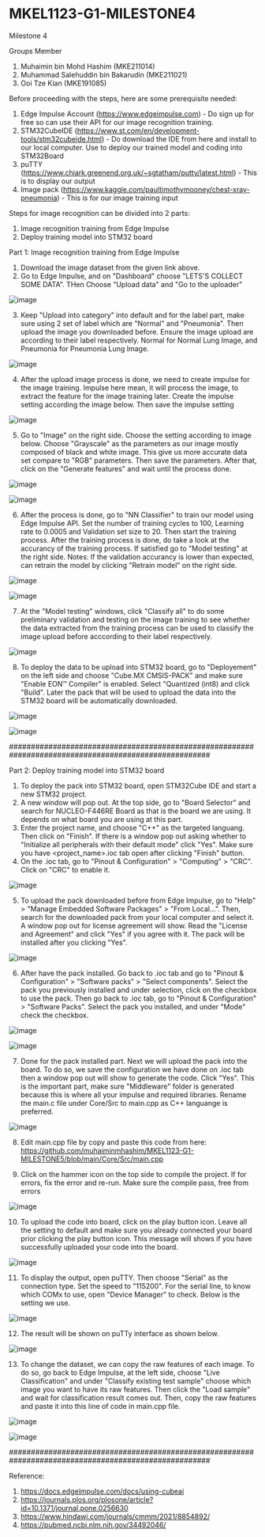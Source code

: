 # MKEL1123-G1-MILESTONE4
Milestone 4

Groups Member

1.  Muhaimin bin Mohd Hashim (MKE211014)
2.  Muhammad Salehuddin bin Bakarudin (MKE211021)
3.  Ooi Tze Kian (MKE191085)

Before proceeding with the steps, here are some prerequisite needed:
1.  Edge Impulse Account (https://www.edgeimpulse.com) - Do sign up for free so can use their API for our image recognition training.
2.  STM32CubeIDE (https://www.st.com/en/development-tools/stm32cubeide.html) - Do download the IDE from here and install to our local computer. Use to deploy our trained model and coding into STM32Board
3.  puTTY (https://www.chiark.greenend.org.uk/~sgtatham/putty/latest.html) - This is to display our output
4.  Image pack (https://www.kaggle.com/paultimothymooney/chest-xray-pneumonia) - This is for our image training input

Steps for image recognition can be divided into 2 parts:

1.  Image recognition training from Edge Impulse
2.  Deploy training model into STM32 board

Part 1: Image recognition training from Edge Impulse

1.  Download the image dataset from the given link above.
2.  Go to Edge Impulse, and on "Dashboard" choose "LETS'S COLLECT SOME DATA". THen Choose "Upload data" and "Go to the uploader"

![image](https://user-images.githubusercontent.com/73817919/150857197-fc26eb52-ebfc-4a69-a09c-f63d96e8d5af.png)

3.  Keep "Upload into category" into default and for the label part, make sure using 2 set of label which are "Normal" and "Pneumonia". Then upload the image you downloaded before. Ensure the image upload are according to their label respectively. Normal for Normal Lung Image, and Pneumonia for Pneumonia Lung Image.

![image](https://user-images.githubusercontent.com/73817919/150857924-9b8a828b-bde2-40e0-85d1-468d419699eb.png)

4. After the upload image process is done, we need to create impulse for the image training. Impulse here mean, it will process the image, to extract the feature for the image training later. Create the impulse setting according the image below. Then save the impulse setting

![image](https://user-images.githubusercontent.com/73817919/150861172-a6d434ab-cd14-4852-a205-3fe277ecf83a.png)

5.  Go to "Image" on the right side. Choose the setting according to image below. Choose "Grayscale" as the parameters as our image mostly composed of black and white image. This give us more accurate data set compare to "RGB" parameters. Then save the parameters. After that, click on the "Generate features" and wait until the process done.

![image](https://user-images.githubusercontent.com/73817919/150862004-49198875-c1f9-4d6c-aa9d-d527c75ce8f9.png)

![image](https://user-images.githubusercontent.com/73817919/150862620-39f988de-c259-4502-ab0c-3eb37bf11aa7.png)

6.  After the process is done, go to "NN Classifier" to train our model using Edge Impulse API. Set the number of training cycles to 100, Learning rate to 0.0005 and Validation set size to 20. Then start the training process. After the training process is done, do take a look at the accurancy of the training process. If satisfied go to "Model testing" at the right side. Notes: If the validation accurancy is lower than expected, can retrain the model by clicking "Retrain model" on the right side.

![image](https://user-images.githubusercontent.com/73817919/150865540-a07f4012-5ce2-4ed8-ab62-1bb660e30eea.png)

![image](https://user-images.githubusercontent.com/73817919/150865703-6ec06866-7d74-4b6f-a24b-b93f5ba9a5ef.png)


7. At the "Model testing" windows, click "Classify all" to do some preliminary validation and testing on the image training to see whether the data extracted from the training process can be used to classify the image upload before acccording to their label respectively. 

![image](https://user-images.githubusercontent.com/73817919/150866224-cece3de8-f79c-4319-a97a-0ac313381bc3.png)

8. To deploy the data to be upload into STM32 board, go to "Deployement" on the left side and choose "Cube.MX CMSIS-PACK" and make sure "Enable EON™ Compiler" is enabled. Select "Quantized (int8) and click "Build". Later the pack that will be used to upload the data into the STM32 board will be automatically downloaded.

![image](https://user-images.githubusercontent.com/73817919/150866994-970007c2-95a9-43d6-b982-58507dcc4f63.png)

![image](https://user-images.githubusercontent.com/73817919/150867025-93575ed9-2462-4394-ac29-024a7bd5bc29.png)

######################################################################################################

Part 2: Deploy training model into STM32 board

1.  To deploy the pack into STM32 board, open STM32Cube IDE and start a new STM32 project.
2.  A new window will pop out. At the top side, go to "Board Selector" and search for NUCLEO-F446RE Board as that is the board we are using. It depends on what board you are using at this part.
3.  Enter the project name, and choose "C++" as the targeted languang. Then click on "Finish". If there is a window pop out asking whether to "Initialize all peripherals with their default mode" click "Yes". Make sure you have <project_name>.ioc tab open after clicking "Finish" button.
4.  On the .ioc tab, go to "Pinout & Configuration" > "Computing" > "CRC". Click on "CRC" to enable it.

![image](https://user-images.githubusercontent.com/73817919/150868590-1531ede5-6f57-4859-bc0a-c3c7e311e542.png)

5. To upload the pack downloaded before from Edge Impulse, go to "Help" > "Manage Embedded Software Packages" > "From Local...". Then, search for the downloaded pack from your local computer and select it. A window pop out for license agreement will show. Read the "License and Agreement" and click "Yes" if you agree with it. The pack will be installed after you clicking "Yes".

![image](https://user-images.githubusercontent.com/73817919/150869139-fd253a15-e81d-43f6-a457-455b8a01bf87.png)

6.  After have the pack installed. Go back to .ioc tab and  go to "Pinout & Configuration" > "Software packs" > "Select components". Select the pack you previously installed and under selection, click on the checkbox to use the pack. Then go back to .ioc tab, go to "Pinout & Configuration" > "Software Packs". Select the pack you installed, and under "Mode" check the checkbox. 

![image](https://user-images.githubusercontent.com/73817919/150869565-3dc95512-b415-4bb2-b7dd-f013487dc777.png)

![image](https://user-images.githubusercontent.com/73817919/150870005-e280c2ad-d1cb-40d5-9d91-2f70e3a356db.png)

7. Done for the pack installed part. Next we will upload the pack into the board. To do so, we save the configuration we have done on .ioc tab then a window pop out will show to generate the code. Click "Yes". This is the important part, make sure "Middleware" folder is generated because this is where all your impulse and required libraries. Rename the main.c file under Core/Src to main.cpp as C++ languange is preferred.

![image](https://user-images.githubusercontent.com/73817919/150870974-8a0f9575-3109-441f-8ad0-1e1458d09c08.png)

8.  Edit main.cpp file by copy and paste this code from here: https://github.com/muhaiminmhashim/MKEL1123-G1-MILESTONE5/blob/main/Core/Src/main.cpp

9.  Click on the hammer icon on the top side to compile the project. If for errors, fix the error and re-run. Make sure the compile pass, free from errors

![image](https://user-images.githubusercontent.com/73817919/150871987-14fbc06b-b5cb-4921-9c85-8fb0c1a27864.png)

10. To upload the code into board, click on the play button icon. Leave all the setting to default and make sure you already connected your board prior clicking the play button icon. This message will shows if you have successfully uploaded your code into the board.

![image](https://user-images.githubusercontent.com/73817919/150872354-924a43ed-2b39-445a-ba1d-e44d077d7510.png)

11. To display the output, open puTTY. Then choose "Serial" as the connection type. Set the speed to "115200". For the serial line, to know which COMx to use, open "Device Manager" to check. Below is the setting we use.

![image](https://user-images.githubusercontent.com/73817919/150873176-a56c45fa-7e0a-4a01-96da-be0bf7e32d50.png)

12. The result will be shown on puTTy interface as shown below.

![image](https://user-images.githubusercontent.com/73817919/150873951-3463e320-f440-46c8-b696-7d9401ee8f9c.png)

13. To change the dataset, we can copy the raw features of each image. To do so, go back to Edge Impulse, at the left side, choose "Live Classification" and under "Classify existing test sample" choose which image you want to have its raw features. Then click the "Load sample" and wait for classification result comes out. Then, copy the raw features and paste it into this line of code in main.cpp file.

![image](https://user-images.githubusercontent.com/73817919/150874335-8f6f30fa-0f72-4327-afdb-e103e5ffde37.png)

![image](https://user-images.githubusercontent.com/73817919/150874369-a1e7ed0f-f9ba-4974-8e5a-e8646de3030f.png)

######################################################################################################

Reference:
1.  https://docs.edgeimpulse.com/docs/using-cubeai
2.  https://journals.plos.org/plosone/article?id=10.1371/journal.pone.0256630
3.  https://www.hindawi.com/journals/cmmm/2021/8854892/
4.  https://pubmed.ncbi.nlm.nih.gov/34492046/




